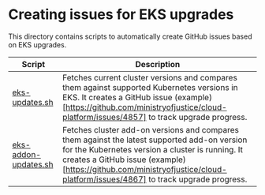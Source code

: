 # Creating issues for EKS upgrades

This directory contains scripts to automatically create GitHub issues based on EKS upgrades.

| Script                                         | Description                                                                                                                                                                                                                                                                    |
| ---------------------------------------------- | ------------------------------------------------------------------------------------------------------------------------------------------------------------------------------------------------------------------------------------------------------------------------------ |
| [eks-updates.sh](./eks-updates.sh)             | Fetches current cluster versions and compares them against supported Kubernetes versions in EKS. It creates a GitHub issue (example)[https://github.com/ministryofjustice/cloud-platform/issues/4857] to track upgrade progress.                                               |
| [eks-addon-updates.sh](./eks-addon-updates.sh) | Fetches cluster add-on versions and compares them against the latest supported add-on version for the Kubernetes version a cluster is running. It creates a GitHub issue (example)[https://github.com/ministryofjustice/cloud-platform/issues/4867] to track upgrade progress. |
